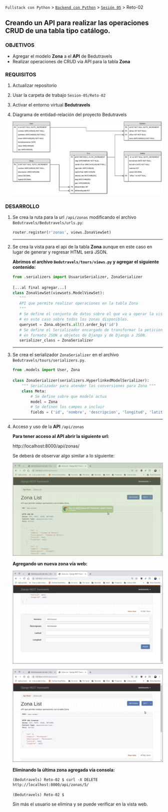 `Fullstack con Python` > [`Backend con Python`](../../Readme.md) > [`Sesión 05`](../Readme.md) > Reto-02
## Creando un API para realizar las operaciones CRUD de una tabla tipo catálogo.

### OBJETIVOS
- Agregar el modelo __Zona__ a el __API__ de Bedutravels
- Realizar operaciones de CRUD vía API para la tabla __Zona__

### REQUISITOS
1. Actualizar repositorio
1. Usar la carpeta de trabajo `Sesion-05/Reto-02`
1. Activar el entorno virtual __Bedutravels__
1. Diagrama de entidad-relación del proyecto Bedutravels

   ![Diagrama entidad-relación](assets/bedutravels-modelo-er.png)

### DESARROLLO
1. Se crea la ruta para la url `/api/zonas` modificando el archivo `Bedutravels/Bedutravels/urls.py`:

   ```python
   router.register(r'zonas', views.ZonaViewSet)
   ```
   ***

1. Se crea la vista para el api de la tabla __Zona__ aunque en este caso en lugar de generar y regresar HTML será JSON.

   __Abrimos el archivo `Bedutravels/tours/views.py` y agregar el siguiente contenido:__

   ```python
   from .serializers import UsuarioSerializer, ZonaSerializer

   [...al final agregar...]
   class ZonaViewSet(viewsets.ModelViewSet):
      """
      API que permite realizar operaciones en la tabla Zona
      """
      # Se define el conjunto de datos sobre el que va a operar la vista,
      # en este caso sobre todos los zonas disponibles.
      queryset = Zona.objects.all().order_by('id')
      # Se define el Serializador encargado de transformar la peticiones
      # en formato JSON a objetos de Django y de Django a JSON.
      serializer_class = ZonaSerializer
   ```
   ***

1. Se crea el serializador `ZonaSerializer` en el archivo `Bedutravels/tours/serializers.py`.

   ```python
   from .models import User, Zona

   class ZonaSerializer(serializers.HyperlinkedModelSerializer):
       """ Serializador para atender las conversiones para Zona """
       class Meta:
           # Se define sobre que modelo actua
           model = Zona
           # Se definen los campos a incluir
           fields = ('id', 'nombre', 'descripcion', 'longitud', 'latitud')
   ```
   ***

1. Acceso y uso de la __API__ `/api/zonas`

   __Para tener acceso al API abrir la siguiente url:__

   http://localhost:8000/api/zonas/

   Se deberá de observar algo similar a lo siguiente:

   ![bedutravels API Zonas](assets/api-zonas-01.png)

   __Agregando un nueva zona vía web:__

   ![Agregando zona vía web](assets/api-zonas-02.png)

   ![Zona agregado](assets/api-zonas-03.png)

   __Eliminando la última zona agregada vía consola:__

   ```console
   (Bedutravels) Reto-02 $ curl -X DELETE http://localhost:8000/api/zonas/5/

   (Bedutravels) Reto-02 $
   ```
   Sin más el usuario se elimina y se puede verificar en la vista web.
